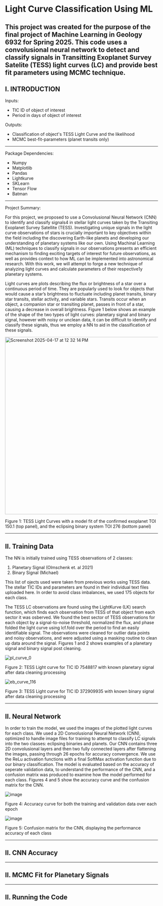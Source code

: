 # Light Curve Classification Using ML
This project was created for the purpose of the final project of Machine Learning in Geology 6932 for Spring 2025. This code uses a convolusional neural network to detect and classify signals in Transitting Exoplanet Survey Satelite (TESS) light curves (LC) and provide best fit parameters using MCMC technique. 
-------------------------------------------------------------------------------------------------------------------------------------------------------------------------------------------
I. INTRODUCTION
-------------------------------------------------------------------------------------------------------------------------------------------------------------------------------------------
Inputs:
  - TIC ID of object of interest
  - Period in days of object of interest

Outputs:
  - Classification of object's TESS Light Curve and the likelihood 
  - MCMC best-fit-parameters (planet transits only)

-------------------------------------------------------------------------------------------------------------------------------------------------------------------------------------------

Package Dependencies:
  - Numpy
  - Matplotlib
  - Pandas
  - Lightkurve
  - SKLearn
  - Tensor Flow
  - Batman

-------------------------------------------------------------------------------------------------------------------------------------------------------------------------------------------
Project Summary: 

For this project, we proposed to use a Convolusional Neural Network (CNN) to identify and classify signals4 in stellar light curves taken by the Transiting Exoplanet Survey Satellite (TESS). Investigating unique signals in the light curve observations of stars is crucially important to key objectives within the field including the discovering Earth-like planets and developing our understanding of planetary systems like our own. Using Machinal Learning (ML) techniques to classify signals in our observations presents an efficient mechanism to finding exciting targets of interest for future observations, as well as provides context to how ML can be implemented into astronomical research. With this work, we will attempt to forge a new technique of analyzing light curves and calculate parameters of their respective1y planetary systems.

Light curves are plots describing the flux or brightness of a star over a continuous period of time. They are popularly used to look for objects that would cause a star’s brightness to fluctuate including planet transits, binary star transits, stellar activity, and variable stars. Transits occur when an object, a companion star or transiting planet, passes in front of a star, causing a decrease in overall brightness. Figure 1 below shows an example of the shape of the two types of light curves: planetary signal and binary signal, however with noisy or unclean data, it can be difficult to identify and classify these signals, thus we employ a NN to aid in the classification of these signals. 

<img width="583" alt="Screenshot 2025-04-17 at 12 32 14 PM" src="https://github.com/user-attachments/assets/d29da604-6e22-4dc2-b683-678fdc8cb27d" />

Figure 1: TESS Light Curves with a model fit of the confirmed exoplanet TOI 150.1 (top panel), and the eclipsing binary system TOI 276 (bottom panel)

-------------------------------------------------------------------------------------------------------------------------------------------------------------------------------------------
II. Training Data 
-------------------------------------------------------------------------------------------------------------------------------------------------------------------------------------------

The NN is initially trained using TESS observations of 2 classes: 
  1. Planetary Signal (Olmschenk et. al 2021)
  2. Binary Signal (Michael)

This list of ojects used were taken from previous works using TESS data. The stellar TIC IDs and parameters are found in their individual text files uploaded here. In order to avoid class imbalances, we used 175 objects for each class.  

The TESS LC observations are found using the LightKurve (LK) search function, which finds each observation from TESS of that object from each sector it was osberved. We found the best sector of TESS observations for each object by a signal-to-noise threshold, normalized the flux, and phase folded the light curve using lcf.fold over the period to find an easily identifiable signal. The observations were cleaned for outlier data points and noisy observations, and were adjusted using a masking routine to clean up data around the signal. Figures 1 and 2 shows examples of a planetary signal and binary signal post cleaning. 

![pl_curve_0](https://github.com/user-attachments/assets/5df38d15-860d-4035-bfaf-05ad848f50b2)

Figure 2: TESS Light curve for TIC ID 7548817 with known planetary signal after data cleaning processing

![eb_curve_116](https://github.com/user-attachments/assets/dec3f821-001f-492c-a57e-6fabadf69593)

Figure 3: TESS Light curve for TIC ID 372909935 with known binary signal after data cleaning processing

-------------------------------------------------------------------------------------------------------------------------------------------------------------------------------------------
II. Neural Network
-------------------------------------------------------------------------------------------------------------------------------------------------------------------------------------------

In order to train the model, we used the images of the plotted light curves for each class. We used a 2D Convolusional Neural Network (CNN), optimized to handle image files for training to attempt to classify LC signals into the two classes: eclipsing binaries and planets.  Our CNN contains three 2D convolusional layers and then two fully connected layers after flattening the images, passing through 26 epochs for accuracy convergence. We use the ReLu activation functions with a final SoftMax activation function due to our binary classification. The model is evaluated based on the accuracy of seperate validation data, to understand the performance of the CNN, and a confusion matrix was produced to examine how the model performed for each class. Figures 4 and 5 show the accuracy curve and the confusion matrix for the CNN. 

![image](https://github.com/user-attachments/assets/e255a035-bdba-4d47-b410-ba1f8c720f3d)

Figure 4: Accuracy curve for both the training and validation data over each epoch 

![image](https://github.com/user-attachments/assets/a7971100-2892-4d7a-af8c-e9ea43439798)

Figure 5: Confusion matrix for the CNN, displaying the performance accuracy of each class

-------------------------------------------------------------------------------------------------------------------------------------------------------------------------------------------
II. CNN Accuracy
-------------------------------------------------------------------------------------------------------------------------------------------------------------------------------------------

-------------------------------------------------------------------------------------------------------------------------------------------------------------------------------------------
II. MCMC Fit for Planetary Signals
---------------------------------------------------------------------------------------------------------------------------------------------------------------------------------------------

-------------------------------------------------------------------------------------------------------------------------------------------------------------------------------------------
II. Running the Code
---------------------------------------------------------------------------------------------------------------------------------------------------------------------------------------------


